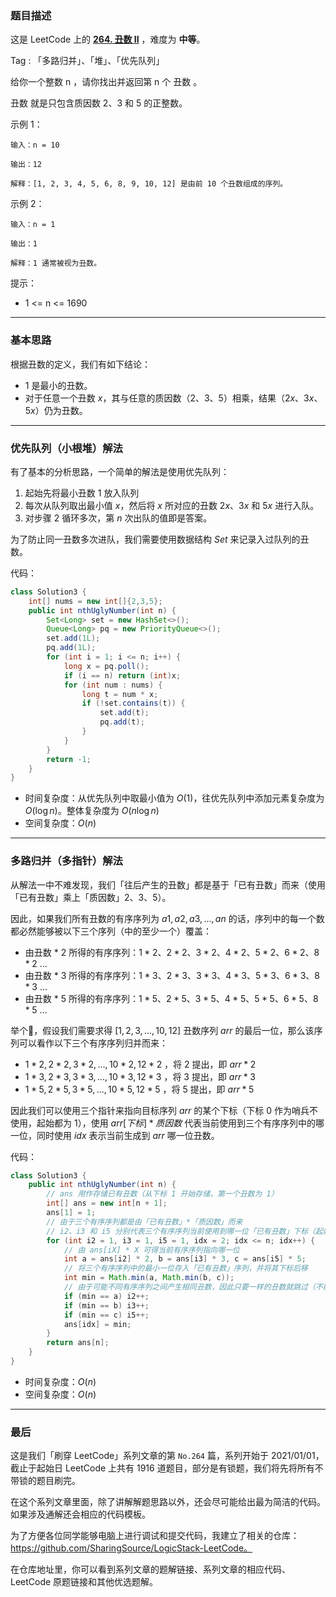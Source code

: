 ### 题目描述

这是 LeetCode 上的 **[264. 丑数 II](https://leetcode-cn.com/problems/ugly-number-ii/solution/gong-shui-san-xie-yi-ti-shuang-jie-you-x-3nvs/)** ，难度为 **中等**。

Tag : 「多路归并」、「堆」、「优先队列」



给你一个整数 n ，请你找出并返回第 n 个 丑数 。

丑数 就是只包含质因数 2、3 和 5 的正整数。

示例 1：
```
输入：n = 10

输出：12

解释：[1, 2, 3, 4, 5, 6, 8, 9, 10, 12] 是由前 10 个丑数组成的序列。
```
示例 2：
```
输入：n = 1

输出：1

解释：1 通常被视为丑数。
```

提示：
* 1 <= n <= 1690

---

### 基本思路

根据丑数的定义，我们有如下结论：

* $1$ 是最小的丑数。
* 对于任意一个丑数 $x$，其与任意的质因数（$2$、$3$、$5$）相乘，结果（$2x$、$3x$、$5x$）仍为丑数。

***

### 优先队列（小根堆）解法

有了基本的分析思路，一个简单的解法是使用优先队列：

1. 起始先将最小丑数 $1$ 放入队列
2. 每次从队列取出最小值 $x$，然后将 $x$ 所对应的丑数 $2x$、$3x$ 和 $5x$ 进行入队。
3. 对步骤 2 循环多次，第 $n$ 次出队的值即是答案。


为了防止同一丑数多次进队，我们需要使用数据结构 $Set$ 来记录入过队列的丑数。

代码：
```java []
class Solution3 {
    int[] nums = new int[]{2,3,5};
    public int nthUglyNumber(int n) {
        Set<Long> set = new HashSet<>();
        Queue<Long> pq = new PriorityQueue<>();
        set.add(1L);
        pq.add(1L);
        for (int i = 1; i <= n; i++) {
            long x = pq.poll();
            if (i == n) return (int)x;
            for (int num : nums) {
                long t = num * x;
                if (!set.contains(t)) {
                    set.add(t);
                    pq.add(t);
                }
            }
        }
        return -1;
    }
}
```
* 时间复杂度：从优先队列中取最小值为 $O(1)$，往优先队列中添加元素复杂度为 $O(\log{n})$。整体复杂度为 $O(n\log{n})$
* 空间复杂度：$O(n)$

***

### 多路归并（多指针）解法

从解法一中不难发现，我们「往后产生的丑数」都是基于「已有丑数」而来（使用「已有丑数」乘上「质因数」$2$、$3$、$5$）。

因此，如果我们所有丑数的有序序列为 $a1,a2,a3,...,an$ 的话，序列中的每一个数都必然能够被以下三个序列（中的至少一个）覆盖：

* 由丑数 * $2$ 所得的有序序列：$1 * 2$、$2 * 2$、$3 * 2$、$4 * 2$、$5 * 2$、$6 * 2$、$8 * 2$ ...
* 由丑数 * $3$ 所得的有序序列：$1 * 3$、$2 * 3$、$3 * 3$、$4 * 3$、$5 * 3$、$6 * 3$、$8 * 3$ ...
* 由丑数 * $5$ 所得的有序序列：$1 * 5$、$2 * 5$、$3 * 5$、$4 * 5$、$5 * 5$、$6 * 5$、$8 * 5$ ...

举个🌰，假设我们需要求得 $[1, 2, 3, ... , 10, 12]$ 丑数序列 $arr$ 的最后一位，那么该序列可以看作以下三个有序序列归并而来：

* $1 * 2, 2 * 2, 3 * 2, ... , 10 * 2, 12 * 2$ ，将 $2$ 提出，即 $arr * 2$
* $1 * 3, 2 * 3, 3 * 3, ... , 10 * 3, 12 * 3$ ，将 $3$ 提出，即 $arr * 3$
* $1 * 5, 2 * 5, 3 * 5, ... , 10 * 5, 12 * 5$ ，将 $5$ 提出，即 $arr * 5$

因此我们可以使用三个指针来指向目标序列 $arr$ 的某个下标（下标 $0$ 作为哨兵不使用，起始都为 $1$），使用 $arr[下标] * 质因数$ 代表当前使用到三个有序序列中的哪一位，同时使用 $idx$ 表示当前生成到 $arr$ 哪一位丑数。

代码：
```java []
class Solution3 {
    public int nthUglyNumber(int n) {
        // ans 用作存储已有丑数（从下标 1 开始存储，第一个丑数为 1）
        int[] ans = new int[n + 1];
        ans[1] = 1;
        // 由于三个有序序列都是由「已有丑数」*「质因数」而来
        // i2、i3 和 i5 分别代表三个有序序列当前使用到哪一位「已有丑数」下标（起始都指向 1）
        for (int i2 = 1, i3 = 1, i5 = 1, idx = 2; idx <= n; idx++) {
            // 由 ans[iX] * X 可得当前有序序列指向哪一位
            int a = ans[i2] * 2, b = ans[i3] * 3, c = ans[i5] * 5;
            // 将三个有序序列中的最小一位存入「已有丑数」序列，并将其下标后移
            int min = Math.min(a, Math.min(b, c));
            // 由于可能不同有序序列之间产生相同丑数，因此只要一样的丑数就跳过（不能使用 else if ）
            if (min == a) i2++; 
            if (min == b) i3++;
            if (min == c) i5++;
            ans[idx] = min;
        }
        return ans[n];
    }
}
```
* 时间复杂度：$O(n)$
* 空间复杂度：$O(n)$

---

### 最后

这是我们「刷穿 LeetCode」系列文章的第 `No.264` 篇，系列开始于 2021/01/01，截止于起始日 LeetCode 上共有 1916 道题目，部分是有锁题，我们将先将所有不带锁的题目刷完。

在这个系列文章里面，除了讲解解题思路以外，还会尽可能给出最为简洁的代码。如果涉及通解还会相应的代码模板。

为了方便各位同学能够电脑上进行调试和提交代码，我建立了相关的仓库：https://github.com/SharingSource/LogicStack-LeetCode。

在仓库地址里，你可以看到系列文章的题解链接、系列文章的相应代码、LeetCode 原题链接和其他优选题解。

